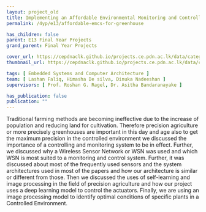 ```yaml
---
layout: project_old
title: Implementing an Affordable Environmental Monitoring and Controlling System (EMCS) for Greenhouse.
permalink: /4yp/e13/affordable-emcs-for-greenhouse

has_children: false
parent: E13 Final Year Projects
grand_parent: Final Year Projects

cover_url: https://cepdnaclk.github.io/projects.ce.pdn.ac.lk/data/categories/4yp/cover_page.jpg
thumbnail_url: https://cepdnaclk.github.io/projects.ce.pdn.ac.lk/data/categories/4yp/thumbnail.jpg

tags: [	Embedded Systems and Computer Architecture ]
team: [ Lashan Faliq, Himasha De silva, Dinuka Nadeeshan ]
supervisors: [ Prof. Roshan G. Ragel, Dr. Asitha Bandaranayake ]

has_publication: false
publication: ""
---
```


Traditional farming methods are becoming ineffective due to the increase of population and reducing land for cultivation. Therefore precision agriculture or more precisely greenhouses are important in this day and age also to get the maximum precision in the controlled environment we discussed the importance of a controlling and monitoring system to be in effect. Further, we discussed why a Wireless Sensor Network or WSN was used and which WSN is most suited to a monitoring and control system. Further, it was discussed about most of the frequently used sensors and the system architectures used in most of the papers and how our architecture is similar or different from those. Then we discussed the uses of self-learning and image processing in the field of precision agriculture and how our project uses a deep learning model to control the actuators. Finally, we are using an image processing model to identify optimal conditions of specific plants in a Controlled Environment.